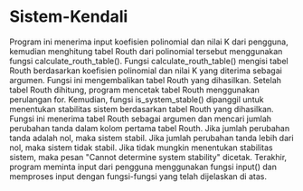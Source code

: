 # Sistem-Kendali
Program ini menerima input koefisien polinomial dan nilai K dari pengguna, kemudian menghitung tabel Routh dari polinomial tersebut menggunakan fungsi calculate_routh_table(). Fungsi calculate_routh_table() mengisi tabel Routh berdasarkan koefisien polinomial dan nilai K yang diterima sebagai argumen. Fungsi ini mengembalikan tabel Routh yang dihasilkan. Setelah tabel Routh dihitung, program mencetak tabel Routh menggunakan perulangan for. Kemudian, fungsi is_system_stable() dipanggil untuk menentukan stabilitas sistem berdasarkan tabel Routh yang dihasilkan. Fungsi ini menerima tabel Routh sebagai argumen dan mencari jumlah perubahan tanda dalam kolom pertama tabel Routh. Jika jumlah perubahan tanda adalah nol, maka sistem stabil. Jika jumlah perubahan tanda lebih dari nol, maka sistem tidak stabil. Jika tidak mungkin menentukan stabilitas sistem, maka pesan "Cannot determine system stability" dicetak. Terakhir, program meminta input dari pengguna menggunakan fungsi input() dan memproses input dengan fungsi-fungsi yang telah dijelaskan di atas.
